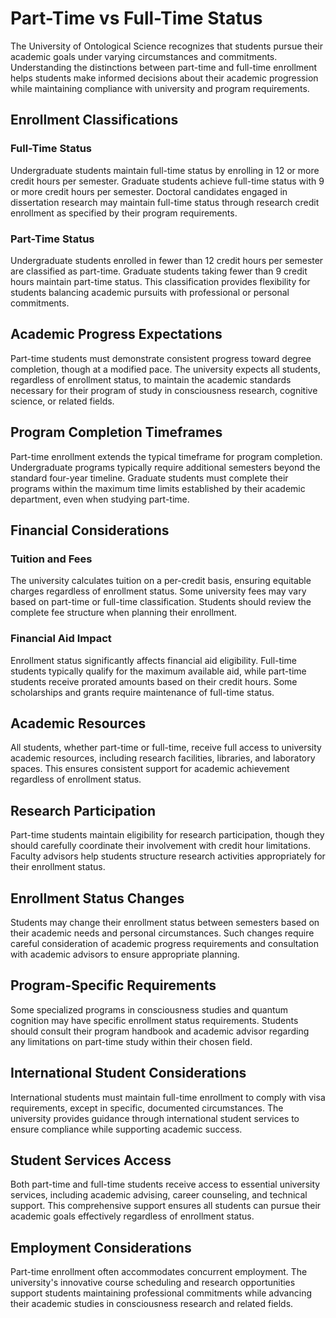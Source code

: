 # Part-Time vs Full-Time Status

The University of Ontological Science recognizes that students pursue their academic goals under varying circumstances and commitments. Understanding the distinctions between part-time and full-time enrollment helps students make informed decisions about their academic progression while maintaining compliance with university and program requirements.

## Enrollment Classifications

### Full-Time Status

Undergraduate students maintain full-time status by enrolling in 12 or more credit hours per semester. Graduate students achieve full-time status with 9 or more credit hours per semester. Doctoral candidates engaged in dissertation research may maintain full-time status through research credit enrollment as specified by their program requirements.

### Part-Time Status

Undergraduate students enrolled in fewer than 12 credit hours per semester are classified as part-time. Graduate students taking fewer than 9 credit hours maintain part-time status. This classification provides flexibility for students balancing academic pursuits with professional or personal commitments.

## Academic Progress Expectations

Part-time students must demonstrate consistent progress toward degree completion, though at a modified pace. The university expects all students, regardless of enrollment status, to maintain the academic standards necessary for their program of study in consciousness research, cognitive science, or related fields.

## Program Completion Timeframes

Part-time enrollment extends the typical timeframe for program completion. Undergraduate programs typically require additional semesters beyond the standard four-year timeline. Graduate students must complete their programs within the maximum time limits established by their academic department, even when studying part-time.

## Financial Considerations

### Tuition and Fees

The university calculates tuition on a per-credit basis, ensuring equitable charges regardless of enrollment status. Some university fees may vary based on part-time or full-time classification. Students should review the complete fee structure when planning their enrollment.

### Financial Aid Impact

Enrollment status significantly affects financial aid eligibility. Full-time students typically qualify for the maximum available aid, while part-time students receive prorated amounts based on their credit hours. Some scholarships and grants require maintenance of full-time status.

## Academic Resources

All students, whether part-time or full-time, receive full access to university academic resources, including research facilities, libraries, and laboratory spaces. This ensures consistent support for academic achievement regardless of enrollment status.

## Research Participation

Part-time students maintain eligibility for research participation, though they should carefully coordinate their involvement with credit hour limitations. Faculty advisors help students structure research activities appropriately for their enrollment status.

## Enrollment Status Changes

Students may change their enrollment status between semesters based on their academic needs and personal circumstances. Such changes require careful consideration of academic progress requirements and consultation with academic advisors to ensure appropriate planning.

## Program-Specific Requirements

Some specialized programs in consciousness studies and quantum cognition may have specific enrollment status requirements. Students should consult their program handbook and academic advisor regarding any limitations on part-time study within their chosen field.

## International Student Considerations

International students must maintain full-time enrollment to comply with visa requirements, except in specific, documented circumstances. The university provides guidance through international student services to ensure compliance while supporting academic success.

## Student Services Access

Both part-time and full-time students receive access to essential university services, including academic advising, career counseling, and technical support. This comprehensive support ensures all students can pursue their academic goals effectively regardless of enrollment status.

## Employment Considerations

Part-time enrollment often accommodates concurrent employment. The university's innovative course scheduling and research opportunities support students maintaining professional commitments while advancing their academic studies in consciousness research and related fields.